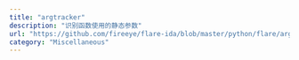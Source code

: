 ```yaml
---
title: "argtracker"
description: "识别函数使用的静态参数"
url: "https://github.com/fireeye/flare-ida/blob/master/python/flare/argtracker.py"
category: "Miscellaneous"
---
```

